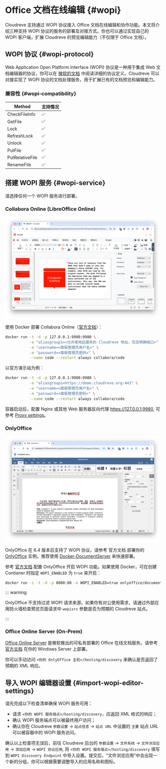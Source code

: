 # Office 文档在线编辑 {#wopi}

Cloudreve 支持通过 WOPI 协议接入 Office 文档在线编辑和协作功能。本文将介绍三种支持 WOPI 协议的服务的部署及对接方式。你也可以通过实现自己的 WOPI 客户端，扩展 Cloudreve 的预览编辑能力（不仅限于 Office 文档）。

## WOPI 协议 {#wopi-protocol}

Web Application Open Platform Interface (WOPI) 协议是一种用于集成 Web 文档编辑器的协议，你可以在 [微软的文档](https://learn.microsoft.com/en-us/microsoft-365/cloud-storage-partner-program/online/) 中阅读详细的协议定义。Cloudreve 可以对接实现了 WOPI 协议的文档处理服务，用于扩展已有的文档预览和编辑能力。

### 兼容性 {#wopi-compatibility}

| Method          | 支持情况 |
| --------------- | -------- |
| CheckFileInfo   | ✅       |
| GetFile         | ✅       |
| Lock            | ✅       |
| RefreshLock     | ✅       |
| Unlock          | ✅       |
| PutFile         | ✅       |
| PutRelativeFile | ✅       |
| RenameFile      | ✅       |

## 搭建 WOPI 服务 {#wopi-service}

请选择任何一个 WOPI 服务进行部署。

### Collabora Online (LibreOffice Online)

![Collabora Online](./images/code-preview.png)

使用 Docker 部署 Collabora Online（[官方文档](https://sdk.collaboraonline.com/docs/installation/CODE_Docker_image.html#code-docker-image)）：

```bash
docker run -t -d -p 127.0.0.1:9980:9980 \
           -e "aliasgroup1=<允许使用此服务的 Cloudreve 地址，包含明确端口>" \
           -e "username=<面板管理员用户名>" \
           -e "password=<面板管理员密码>" \
           --name code --restart always collabora/code
```

以官方演示站为例：

```bash
docker run -t -d -p 127.0.0.1:9980:9980 \
           -e "aliasgroup1=https://demo.cloudreve.org:443" \
           -e "username=<面板管理员用户名>" \
           -e "password=<面板管理员密码>" \
           --name code --restart always collabora/code
```

容器启动后，配置 Nginx 或其他 Web 服务器反向代理 https://127.0.0.1:9980, 可参考 [Proxy settings](https://sdk.collaboraonline.com/docs/installation/Proxy_settings.html)。

### OnlyOffice

![OnlyOffice](./images/onlyoffice.png)

OnlyOffice 在 6.4 版本后支持了 WOPI 协议，请参考 官方文档 部署你的 [OnlyOffice](https://helpcenter.onlyoffice.com/) 实例。推荐使用 [Docker-DocumentServer](https://github.com/ONLYOFFICE/Docker-DocumentServer) 来快速部署。

参考 [官方文档](https://helpcenter.onlyoffice.com/installation/docs-developer-configuring.aspx#WOPI) 配置 OnlyOffice 开启 WOPI 功能。如果使用 Docker，可在创建 Contianer 时指定 `WOPI_ENABLED` 为 `true` 来开启：

```sh
docker run -i -t -d -p 8080:80 -e WOPI_ENABLED=true onlyoffice/documentserver
```

::: warning

OnlyOffice 不支持过滤 WOPI 请求来源，如果你有对公使用需求，请通过外部应用防火墙检查预览页面请求中 `wopisrc` 参数是否为预期的 Cloudreve 站点。

:::

### Office Online Server (On-Prem)

[Office Online Server](https://learn.microsoft.com/en-us/officeonlineserver/office-online-server) 是微软推出的可私有部署的 Office 在线文档服务。请参考 [官方文档](https://learn.microsoft.com/en-us/officeonlineserver/deploy-office-online-server) 在你的 Windows Server 上部署。

你可以手动访问 `<你的 OnlyOffice 主机>/hosting/discovery` 来确认是否返回了预期的 XML 响应。

## 导入 WOPI 编辑器设置 {#import-wopi-editor-settings}

请先完成以下检查清单确保 WOPI 服务可用：

- 请求 `<你的 WOPI 服务端点>/hosting/discovery`，应返回 XML 格式的响应；
- 确认 WOPI 服务端点可以被最终用户访问；
- 确认你在 Cloudreve `参数设置` -> `站点信息` -> `站点 URL` 中设置的 `主要` 站点 URL 可以被容器中的 WOPI 服务访问。

确认以上检查项无误后，前往 Cloudreve 后台的 `参数设置` -> `文件系统` -> `文件浏览应用` -> `添加应用` -> `WOPI 协议应用`, 将 `<你的 WOPI 服务端点>/hosting/discovery` 填写到 `WOPI Discovery Endpoint` 中导入设置。提交后，“文件浏览应用”中会出现一个新的分组，你可以根据需要调整导入的应用名称和图标。

